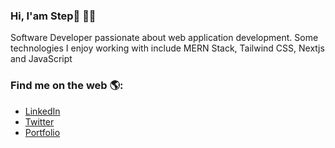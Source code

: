 ### Hi, I'am Step👋 🧑‍💻
Software Developer passionate about web application development. Some technologies I enjoy working with include MERN Stack, Tailwind CSS, Nextjs and JavaScript

### Find me on the web 🌎:
- [LinkedIn](https://www.linkedin.com/in/porfirio-robledo-abad)
- [Twitter](https://twitter.com/robledo_sp)
- [Portfolio](https://codesteprob.com)
